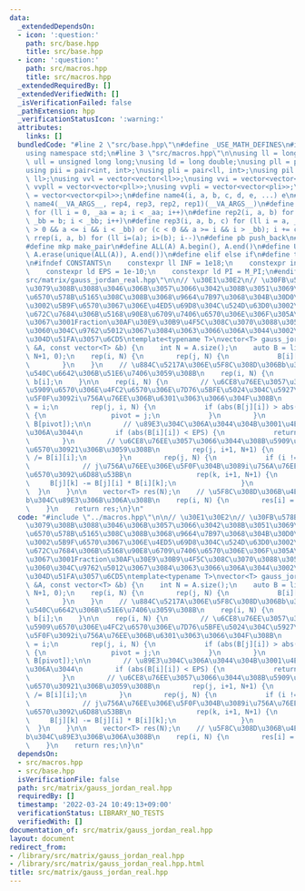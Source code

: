 ```yaml
---
data:
  _extendedDependsOn:
  - icon: ':question:'
    path: src/base.hpp
    title: src/base.hpp
  - icon: ':question:'
    path: src/macros.hpp
    title: src/macros.hpp
  _extendedRequiredBy: []
  _extendedVerifiedWith: []
  _isVerificationFailed: false
  _pathExtension: hpp
  _verificationStatusIcon: ':warning:'
  attributes:
    links: []
  bundledCode: "#line 2 \"src/base.hpp\"\n#define _USE_MATH_DEFINES\n#include <bits/stdc++.h>\n\
    using namespace std;\n#line 3 \"src/macros.hpp\"\n\nusing ll = long long;\nusing\
    \ ull = unsigned long long;\nusing ld = long double;\nusing pll = pair<ll, ll>;\n\
    using pii = pair<int, int>;\nusing pli = pair<ll, int>;\nusing pil = pair<int,\
    \ ll>;\nusing vvl = vector<vector<ll>>;\nusing vvi = vector<vector<int>>;\nusing\
    \ vvpll = vector<vector<pll>>;\nusing vvpli = vector<vector<pli>>;\nusing vvpil\
    \ = vector<vector<pil>>;\n#define name4(i, a, b, c, d, e, ...) e\n#define rep(...)\
    \ name4(__VA_ARGS__, rep4, rep3, rep2, rep1)(__VA_ARGS__)\n#define rep1(i, a)\
    \ for (ll i = 0, _aa = a; i < _aa; i++)\n#define rep2(i, a, b) for (ll i = a,\
    \ _bb = b; i < _bb; i++)\n#define rep3(i, a, b, c) for (ll i = a, _bb = b; (c\
    \ > 0 && a <= i && i < _bb) or (c < 0 && a >= i && i > _bb); i += c)\n#define\
    \ rrep(i, a, b) for (ll i=(a); i>(b); i--)\n#define pb push_back\n#define eb emplace_back\n\
    #define mkp make_pair\n#define ALL(A) A.begin(), A.end()\n#define UNIQUE(A) sort(ALL(A)),\
    \ A.erase(unique(ALL(A)), A.end())\n#define elif else if\n#define tostr to_string\n\
    \n#ifndef CONSTANTS\n    constexpr ll INF = 1e18;\n    constexpr int MOD = 1000000007;\n\
    \    constexpr ld EPS = 1e-10;\n    constexpr ld PI = M_PI;\n#endif\n#line 2 \"\
    src/matrix/gauss_jordan_real.hpp\"\n\n// \u30E1\u30E2\n// \u30FB\u578B\u306F\u9078\
    \u3079\u308B\u3088\u3046\u306B\u3057\u3066\u3042\u308B\u3051\u3069\u3001\u6574\
    \u6570\u578B\u5165\u308C\u308B\u3068\u9664\u7B97\u3068\u304B\u30D0\u30B0\u308B\
    \u3002\u5B9F\u6570\u3067\u306E\u4ED5\u69D8\u304C\u524D\u63D0\u3002\n// \u30FB\u57FA\
    \u672C\u7684\u306B\u5168\u90E8\u6709\u7406\u6570\u306E\u306F\u305A\u306A\u306E\
    \u3067\u3001Fraction\u30AF\u30E9\u30B9\u4F5C\u308C\u3070\u3088\u3055\u305D\u3046\
    \u3060\u304C\u9762\u5012\u3067\u3084\u3063\u3066\u306A\u3044\u3002\n\n// \u6383\
    \u304D\u51FA\u3057\u6CD5\ntemplate<typename T>\nvector<T> gauss_jordan(const vector<vector<T>>\
    \ &A, const vector<T> &b) {\n    int N = A.size();\n    auto B = list2d<T>(N,\
    \ N+1, 0);\n    rep(i, N) {\n        rep(j, N) {\n            B[i][j] = A[i][j];\n\
    \        }\n    }\n    // \u884C\u5217A\u306E\u5F8C\u308D\u306Bb\u3092\u4E26\u3079\
    \u540C\u6642\u306B\u51E6\u7406\u3059\u308B\n    rep(i, N) {\n        B[i][N] =\
    \ b[i];\n    }\n\n    rep(i, N) {\n        // \u6CE8\u76EE\u3057\u3066\u3044\u308B\
    \u5909\u6570\u306E\u4FC2\u6570\u306E\u7D76\u5BFE\u5024\u304C\u5927\u304D\u3044\
    \u5F0F\u3092i\u756A\u76EE\u306B\u6301\u3063\u3066\u304F\u308B\n        int pivot\
    \ = i;\n        rep(j, i, N) {\n            if (abs(B[j][i]) > abs(B[pivot][i]))\
    \ {\n                pivot = j;\n            }\n        }\n        swap(B[i],\
    \ B[pivot]);\n\n        // \u89E3\u304C\u306A\u3044\u304B\u3001\u4E00\u610F\u3067\
    \u306A\u3044\n        if (abs(B[i][i]) < EPS) {\n            return vector<T>();\n\
    \        }\n        // \u6CE8\u76EE\u3057\u3066\u3044\u308B\u5909\u6570\u306E\u4FC2\
    \u6570\u30921\u306B\u3059\u308B\n        rep(j, i+1, N+1) {\n            B[i][j]\
    \ /= B[i][i];\n        }\n        rep(j, N) {\n            if (i != j) {\n   \
    \             // j\u756A\u76EE\u306E\u5F0F\u304B\u3089i\u756A\u76EE\u306E\u5909\
    \u6570\u3092\u6D88\u53BB\n                rep(k, i+1, N+1) {\n               \
    \     B[j][k] -= B[j][i] * B[i][k];\n                }\n            }\n      \
    \  }\n    }\n\n    vector<T> res(N);\n    // \u5F8C\u308D\u306B\u4E26\u3079\u305F\
    b\u304C\u89E3\u306B\u306A\u308B\n    rep(i, N) {\n        res[i] = B[i][N];\n\
    \    }\n    return res;\n}\n"
  code: "#include \"../macros.hpp\"\n\n// \u30E1\u30E2\n// \u30FB\u578B\u306F\u9078\
    \u3079\u308B\u3088\u3046\u306B\u3057\u3066\u3042\u308B\u3051\u3069\u3001\u6574\
    \u6570\u578B\u5165\u308C\u308B\u3068\u9664\u7B97\u3068\u304B\u30D0\u30B0\u308B\
    \u3002\u5B9F\u6570\u3067\u306E\u4ED5\u69D8\u304C\u524D\u63D0\u3002\n// \u30FB\u57FA\
    \u672C\u7684\u306B\u5168\u90E8\u6709\u7406\u6570\u306E\u306F\u305A\u306A\u306E\
    \u3067\u3001Fraction\u30AF\u30E9\u30B9\u4F5C\u308C\u3070\u3088\u3055\u305D\u3046\
    \u3060\u304C\u9762\u5012\u3067\u3084\u3063\u3066\u306A\u3044\u3002\n\n// \u6383\
    \u304D\u51FA\u3057\u6CD5\ntemplate<typename T>\nvector<T> gauss_jordan(const vector<vector<T>>\
    \ &A, const vector<T> &b) {\n    int N = A.size();\n    auto B = list2d<T>(N,\
    \ N+1, 0);\n    rep(i, N) {\n        rep(j, N) {\n            B[i][j] = A[i][j];\n\
    \        }\n    }\n    // \u884C\u5217A\u306E\u5F8C\u308D\u306Bb\u3092\u4E26\u3079\
    \u540C\u6642\u306B\u51E6\u7406\u3059\u308B\n    rep(i, N) {\n        B[i][N] =\
    \ b[i];\n    }\n\n    rep(i, N) {\n        // \u6CE8\u76EE\u3057\u3066\u3044\u308B\
    \u5909\u6570\u306E\u4FC2\u6570\u306E\u7D76\u5BFE\u5024\u304C\u5927\u304D\u3044\
    \u5F0F\u3092i\u756A\u76EE\u306B\u6301\u3063\u3066\u304F\u308B\n        int pivot\
    \ = i;\n        rep(j, i, N) {\n            if (abs(B[j][i]) > abs(B[pivot][i]))\
    \ {\n                pivot = j;\n            }\n        }\n        swap(B[i],\
    \ B[pivot]);\n\n        // \u89E3\u304C\u306A\u3044\u304B\u3001\u4E00\u610F\u3067\
    \u306A\u3044\n        if (abs(B[i][i]) < EPS) {\n            return vector<T>();\n\
    \        }\n        // \u6CE8\u76EE\u3057\u3066\u3044\u308B\u5909\u6570\u306E\u4FC2\
    \u6570\u30921\u306B\u3059\u308B\n        rep(j, i+1, N+1) {\n            B[i][j]\
    \ /= B[i][i];\n        }\n        rep(j, N) {\n            if (i != j) {\n   \
    \             // j\u756A\u76EE\u306E\u5F0F\u304B\u3089i\u756A\u76EE\u306E\u5909\
    \u6570\u3092\u6D88\u53BB\n                rep(k, i+1, N+1) {\n               \
    \     B[j][k] -= B[j][i] * B[i][k];\n                }\n            }\n      \
    \  }\n    }\n\n    vector<T> res(N);\n    // \u5F8C\u308D\u306B\u4E26\u3079\u305F\
    b\u304C\u89E3\u306B\u306A\u308B\n    rep(i, N) {\n        res[i] = B[i][N];\n\
    \    }\n    return res;\n}\n"
  dependsOn:
  - src/macros.hpp
  - src/base.hpp
  isVerificationFile: false
  path: src/matrix/gauss_jordan_real.hpp
  requiredBy: []
  timestamp: '2022-03-24 10:49:13+09:00'
  verificationStatus: LIBRARY_NO_TESTS
  verifiedWith: []
documentation_of: src/matrix/gauss_jordan_real.hpp
layout: document
redirect_from:
- /library/src/matrix/gauss_jordan_real.hpp
- /library/src/matrix/gauss_jordan_real.hpp.html
title: src/matrix/gauss_jordan_real.hpp
---
```

